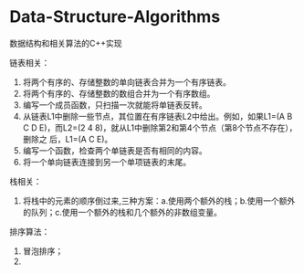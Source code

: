 # Data-Structure-Algorithms
数据结构和相关算法的C++实现

链表相关：
1. 将两个有序的、存储整数的单向链表合并为一个有序链表。
2. 将两个有序的、存储整数的数组合并为一个有序数组。
3. 编写一个成员函数，只扫描一次就能将单链表反转。
4. 从链表L1中删除一些节点，其位置在有序链表L2中给出。例如，如果L1=(A B C D E)，而L2=(2 4 8)，就从L1中删除第2和第4个节点（第8个节点不存在）， 删除之    后，L1=(A C E)。
5. 编写一个函数，检查两个单链表是否有相同的内容。
6. 将一个单向链表连接到另一个单项链表的末尾。

栈相关：
1. 将栈中的元素的顺序倒过来,三种方案：a.使用两个额外的栈；b.使用一个额外的队列；c.使用一个额外的栈和几个额外的非数组变量。

排序算法：
1. 冒泡排序；
2. 
